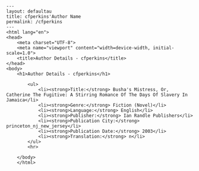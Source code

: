
    ---
    layout: defaultau
    title: cfperkins'Author Name 
    permalink: /cfperkins
    ---
    <html lang="en">
    <head>
        <meta charset="UTF-8">
        <meta name="viewport" content="width=device-width, initial-scale=1.0">
        <title>Author Details - cfperkins</title>
    </head>
    <body>
        <h1>Author Details - cfperkins</h1>
        
            <ul>
                <li><strong>Title:</strong> Busha's Mistress, Or, Catherine The Fugitive: A Stirring Romance Of The Days Of Slavery In Jamaica</li>
                <li><strong>Genre:</strong> Fiction (Novel)</li>
                <li><strong>Language:</strong> English</li>
                <li><strong>Publisher:</strong> Ian Randle Publishers</li>
                <li><strong>Publication City:</strong> princeton_nj_new_jersey</li>
                <li><strong>Publication Date:</strong> 2003</li>
                <li><strong>Translation:</strong> n</li>
            </ul>
            <hr>
            
        </body>
        </html>
        